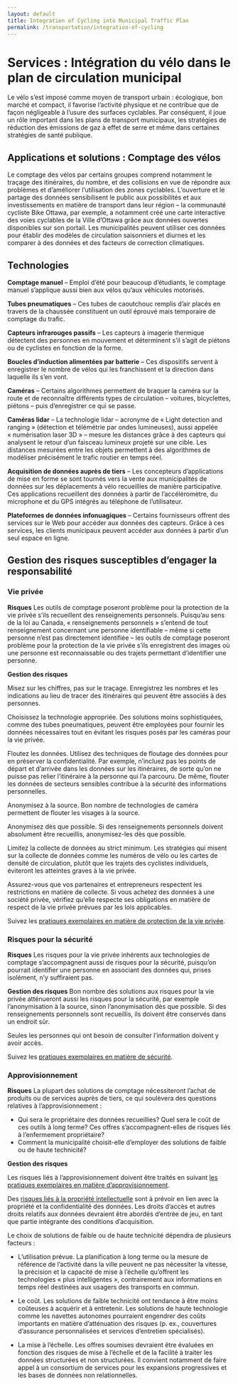 ```yaml
---
layout: default
title: Integration of Cycling into Municipal Traffic Plan
permalink: /transportation/integration-of-cycling
---
```

# Services : Intégration du vélo dans le plan de circulation municipal

Le vélo s’est imposé comme moyen de transport urbain : écologique, bon marché et compact, il favorise l’activité physique et ne contribue que de façon négligeable à l’usure des surfaces cyclables. Par conséquent, il joue un rôle important dans les plans de transport municipaux, les stratégies de réduction des émissions de gaz à effet de serre et même dans certaines stratégies de santé publique.

## Applications et solutions : Comptage des vélos

Le comptage des vélos par certains groupes comprend notamment le traçage des itinéraires, du nombre, et des collisions en vue de répondre aux problèmes et d’améliorer l’utilisation des zones cyclables. L’ouverture et le partage des données sensibilisent le public aux possibilités et aux investissements en matière de transport dans leur région – la communauté cycliste Bike Ottawa, par exemple, a notamment créé une carte interactive des voies cyclables de la Ville d’Ottawa grâce aux données ouvertes disponibles sur son portail. Les municipalités peuvent utiliser ces données pour établir des modèles de circulation saisonniers et diurnes et les comparer à des données et des facteurs de correction climatiques.

## Technologies

**Comptage manuel** – Emploi d’été pour beaucoup d’étudiants, le comptage manuel s’applique aussi bien aux vélos qu’aux véhicules motorisés.

**Tubes pneumatiques** – Ces tubes de caoutchouc remplis d’air placés en travers de la chaussée constituent un outil éprouvé mais temporaire de comptage du trafic.

**Capteurs infrarouges passifs** – Les capteurs à imagerie thermique détectent des personnes en mouvement et déterminent s’il s’agit de piétons ou de cyclistes en fonction de la forme.

**Boucles d’induction alimentées par batterie** – Ces dispositifs servent à enregistrer le nombre de vélos qui les franchissent et la direction dans laquelle ils s’en vont.

**Caméras** – Certains algorithmes permettent de braquer la caméra sur la route et de reconnaître différents types de circulation – voitures, bicyclettes, piétons – puis d’enregistrer ce qui se passe.

**Caméras lidar** – La technologie lidar – acronyme de « Light detection and ranging » (détection et télémétrie par ondes lumineuses), aussi appelée « numérisation laser 3D » – mesure les distances grâce à des capteurs qui analysent le retour d’un faisceau lumineux projeté sur une cible. Les distances mesurées entre les objets permettent à des algorithmes de modéliser précisément le trafic routier en temps réel.

**Acquisition de données auprès de tiers** – Les concepteurs d’applications de mise en forme se sont tournés vers la vente aux municipalités de données sur les déplacements à vélo recueillies de manière participative. Ces applications recueillent des données à partir de l’accéléromètre, du microphone et du GPS intégrés au téléphone de l’utilisateur.

**Plateformes de données infonuagiques** – Certains fournisseurs offrent des services sur le Web pour accéder aux données des capteurs. Grâce à ces services, les clients municipaux peuvent accéder aux données à partir d’un seul espace en ligne.

## Gestion des risques susceptibles d’engager la responsabilité

### Vie privée

**Risques** Les outils de comptage poseront problème pour la protection de la vie privée s’ils recueillent des renseignements personnels. Puisqu’au sens de la loi au Canada, « renseignements personnels » s’entend de tout renseignement concernant une personne identifiable – même si cette personne n’est pas directement identifiée – les outils de comptage poseront problème pour la protection de la vie privée s’ils enregistrent des images où une personne est reconnaissable ou des trajets permettant d’identifier une personne.

**Gestion des risques**

Misez sur les chiffres, pas sur le traçage. Enregistrez les nombres et les indications au lieu de tracer des itinéraires qui peuvent être associés à des personnes.

Choisissez la technologie appropriée. Des solutions moins sophistiquées, comme des tubes pneumatiques, peuvent être employées pour fournir les données nécessaires tout en évitant les risques posés par les caméras pour la vie privée.

Floutez les données. Utilisez des techniques de floutage des données pour en préserver la confidentialité. Par exemple, n’incluez pas les points de départ et d’arrivée dans les données sur les itinéraires, de sorte qu’on ne puisse pas relier l’itinéraire à la personne qui l’a parcouru. De même, flouter les données de secteurs sensibles contribue à la sécurité des informations personnelles.

Anonymisez à la source. Bon nombre de technologies de caméra permettent de flouter les visages à la source.

Anonymisez dès que possible. Si des renseignements personnels doivent absolument être recueillis, anonymisez-les dès que possible.

Limitez la collecte de données au strict minimum. Les stratégies qui misent sur la collecte de données comme les numéros de vélo ou les cartes de densité de circulation, plutôt que les trajets des cyclistes individuels, éviteront les atteintes graves à la vie privée.

Assurez-vous que vos partenaires et entrepreneurs respectent les restrictions en matière de collecte. Si vous achetez des données à une société privée, vérifiez qu’elle respecte ses obligations en matière de respect de la vie privée prévues par les lois applicables.

Suivez les [pratiques exemplaires en matière de protection de la vie privée](https://cippc-ca.github.io/SmartCityToolkit/privacy.html).

### Risques pour la sécurité

**Risques**  Les risques pour la vie privée inhérents aux technologies de comptage s’accompagnent aussi de risques pour la sécurité, puisqu’on pourrait identifier une personne en associant des données qui, prises isolément, n’y suffiraient pas.

**Gestion des risques**
Bon nombre des solutions aux risques pour la vie privée atténueront aussi les risques pour la sécurité, par exemple l’anonymisation à la source, sinon l’anonymisation dès que possible. Si des renseignements personnels sont recueillis, ils doivent être conservés dans un endroit sûr.

Seules les personnes qui ont besoin de consulter l’information doivent y avoir accès.

Suivez les [pratiques exemplaires en matière de sécurité](https://cippic-ca.github.io/SmartCityToolkit/security.html).

### Approvisionnement

**Risques** La plupart des solutions de comptage nécessiteront l’achat de produits ou de services auprès de tiers, ce qui soulèvera des questions relatives à l’approvisionnement :
* Qui sera le propriétaire des données recueillies? Quel sera le coût de ces outils à long terme? Ces offres s’accompagnent-elles de risques liés à l’enfermement propriétaire?
* Comment la municipalité choisit-elle d’employer des solutions de faible ou de haute technicité?

**Gestion des risques**

Les risques liés à l’approvisionnement doivent être traités en suivant [les pratiques exemplaires en matière d’approvisionnement](https://cippic-ca.github.io/SmartCityToolkit/procurement.html).

Des [risques liés à la propriété intellectuelle](https://cippic-ca.github.io/SmartCityToolkit/intellectual-property.html) sont à prévoir en lien avec la propriété et la confidentialité des données. Les droits d’accès et autres droits relatifs aux données devraient être abordés d’entrée de jeu, en tant que partie intégrante des conditions d’acquisition.

Le choix de solutions de faible ou de haute technicité dépendra de plusieurs facteurs :

* L’utilisation prévue. La planification à long terme ou la mesure de référence de l’activité dans la ville peuvent ne pas nécessiter la vitesse, la précision et la capacité de mise à l’échelle qu’offrent les technologies « plus intelligentes », contrairement aux informations en temps réel destinées aux usagers des transports en commun.

* Le coût. Les solutions de faible technicité ont tendance à être moins coûteuses à acquérir et à entretenir. Les solutions de haute technologie comme les navettes autonomes pourraient engendrer des coûts importants en matière d’atténuation des risques (p. ex., couvertures d’assurance personnalisées et services d’entretien spécialisés).

* La mise à l’échelle. Les offres soumises devraient être évaluées en fonction des risques de mise à l’échelle et de la facilité à traiter les données structurées et non structurées. Il convient notamment de faire appel à un consortium de services pour les expansions progressives et les bases de données non relationnelles.
